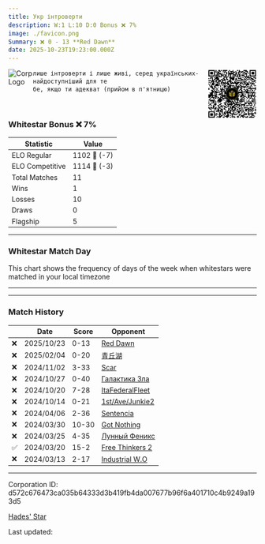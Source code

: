 ```yaml
---
title: ​Укр інтроверти
description: W:1 L:10 D:0 Bonus ❌ 7%
image: ./favicon.png
Summary: ❌ 0 - 13 **Red Dawn**
date: 2025-10-23T19:23:00.000Z
---
```

<head>
<link rel="icon" type="image/x-icon" href="./favicon.ico">
</head>
<img align="left" width="50" height="50" src="./favicon.ico" alt="Corp Logo"><img align="right" width="100" height="100" src="./qr.png" alt="QR Code">

```
лише інтроверти і лише живі, серед українських- найдоступніший для те
бе, якщо ти адекват (прийом в п'ятницю)
```
<br>

### Whitestar Bonus ❌ 7%

| Statistic | Value |
| --- | --- |
| ELO Regular | 1102 🔻  (-7)|
| ELO Competitive | 1114 🔻  (-3)|
| Total Matches | 11 |
| Wins | 1 |
| Losses | 10 |
| Draws | 0 |
| Flagship | 5 |

---

### Whitestar Match Day

This chart shows the frequency of days of the week when whitestars were matched in your local timezone

<!-- Load Chart.js from jsDelivr CDN -->
<script src="https://cdn.jsdelivr.net/npm/chart.js@4.0.1"></script>

<!-- Create a canvas element where the chart will be rendered -->
<canvas id="myChart" width="400" height="200"></canvas>

<!-- JavaScript code to render the bar chart -->
<script>
    document.addEventListener("DOMContentLoaded", function() {
        // Ensure scanTime is an array; if empty, handle accordingly
        let timestamps = [1760815380,1738237958,1730080585,1729561322,1729007765,1728512320,1711979328,1711398506,1710915040,1710482356,1709912667];

        const fontColor = 'rgba(64, 128, 160, 1)';

        // Function to convert Unix timestamps to day of the week (0=Sunday, 6=Saturday)
        function getDayOfWeek(timestamp) {
            return new Date(timestamp * 1000).getDay();
        }

        // Initialize an array to count occurrences for each day of the week
        let dayCounts = [0, 0, 0, 0, 0, 0, 0];

        // Populate the dayCounts array based on the scanTime data
        timestamps.forEach(ts => {
            let dayOfWeek = getDayOfWeek(ts);
            dayCounts[dayOfWeek]++;
        });

        // Chart.js configuration for the bar chart
        const data = {
            labels: ['Sunday', 'Monday', 'Tuesday', 'Wednesday', 'Thursday', 'Friday', 'Saturday'],
            datasets: [{
                data: dayCounts,
                backgroundColor: [
                    'rgba(0, 191, 255, 0.2)',   // Deep Sky Blue (Sunday)
                    'rgba(135, 206, 250, 0.2)', // Light Sky Blue (Monday)
                    'rgba(173, 216, 230, 0.2)', // Light Blue (Tuesday)
                    'rgba(214, 236, 243, 0.2)', // Custom light blue (Wednesday)
                    'rgba(173, 216, 230, 0.2)', // Light Blue (Thursday)
                    'rgba(135, 206, 250, 0.2)', // Light Sky Blue (Friday)
                    'rgba(0, 191, 255, 0.2)'    // Deep Sky Blue (Saturday)
                ],
                borderColor: [
                    'rgba(0, 191, 255, 1)',
                    'rgba(135, 206, 250, 1)',
                    'rgba(173, 216, 230, 1)',
                    'rgba(214, 236, 243, 1)',
                    'rgba(173, 216, 230, 1)',
                    'rgba(135, 206, 250, 1)',
                    'rgba(0, 191, 255, 1)'
                ],
                borderWidth: 1,
                minBarLength: 5
            }]
        };

        const config = {
            type: 'bar',
            data: data,
            options: {
                scales: {
                    y: {
                        beginAtZero: true,
                        ticks: {
                            stepSize: 1,
                            color: fontColor
                        },
                        grid: {
                            color: 'rgba(255, 255, 255, 0.2)'
                        }
                    },
                    x: {
                        ticks: {
                            color: fontColor
                        },
                        grid: {
                            display: false 
                        }
                    }
                },
                plugins: {
                    legend: {
                        display: false
                    }
                }
            }
        };

        // Render the chart
        const ctx = document.getElementById('myChart').getContext('2d');
        const myChart = new Chart(ctx, config);
    });
</script>
    
---

---
### Match History

|  | Date | Score | Opponent |
| --- | --- | --- | --- |
| ❌ | 2025/10/23 | 0-13 | [Red Dawn](https://ws.tsl.rocks/corp/fee852a2530bc5e3cbe5b2a5fdb224d249eeceeb3688cfd71479344181831328/) |
| ❌ | 2025/02/04 | 0-20 | [青丘湖](https://ws.tsl.rocks/corp/c2d4ace95bc720bbe241ecac77e9a33d3961c881d62fa45e81690b9836a65658/) |
| ❌ | 2024/11/02 | 3-33 | [Scar](https://ws.tsl.rocks/corp/1fd57b7d50b68cb3883fd58e596f496821ebcc82dee1915bb7f34a402b03c44a/) |
| ❌ | 2024/10/27 | 0-40 | [Галактика Зла](https://ws.tsl.rocks/corp/1495d852070d8182229d3cb26e828265d4525a9ef97a9b377415b803b01d6101/) |
| ❌ | 2024/10/20 | 7-28 | [ItaFederalFleet](https://ws.tsl.rocks/corp/02f7ac2b406e46cbb3e1f7fa3a0fb0dc2c32f9bc8afc54c299cd54757463ddbe/) |
| ❌ | 2024/10/14 | 0-21 | [1st/Ave/Junkie2](https://ws.tsl.rocks/corp/b129b678cd83374fa72b5da92172ff1c856b8f72c32bcdb4711d66d06528fca1/) |
| ❌ | 2024/04/06 | 2-36 | [Sentencia](https://ws.tsl.rocks/corp/288393568f19d6bd87e5e3e20f7fd1d458526d8beb052622b4f5572d7959cf7b/) |
| ❌ | 2024/03/30 | 10-30 | [Got Nothing](https://ws.tsl.rocks/corp/ea7879fd9cbed37b260ec2bf39339786942fb34216036a90e107ba525f5924e1/) |
| ❌ | 2024/03/25 | 4-35 | [Лунный Феникс](https://ws.tsl.rocks/corp/457b7f76314e0ee24752aaf2396afac9027cfbdcca2a9863add962250ccbf389/) |
| ✅ | 2024/03/20 | 15-2 | [Free Thinkers 2](https://ws.tsl.rocks/corp/9fc879b45c4053ac93d6eebdb14d856a828df8fd85800df616cdd3332683a695/) |
| ❌ | 2024/03/13 | 2-17 | [Industrial W\.O](https://ws.tsl.rocks/corp/99a4ba88f6a620cb9ea1da456127c978a858ffbda4e40b255fcf3365515da25d/) |

---
Corporation ID: d572c676473ca035b64333d3b419fb4da007677b96f6a401710c4b9249a193d5

[Hades' Star](https://www.hadesstar.com)
<script src="/assets/localtime.js"></script>
<div>
  Last updated: <span class="last-updated-date" data-unix-time="1761247380"></span>
</div>